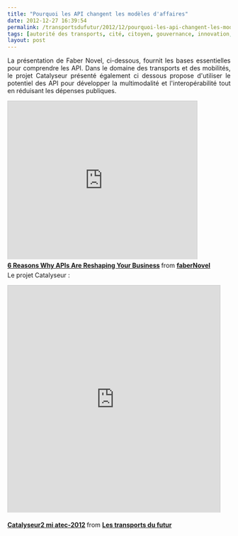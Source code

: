 ```yaml
---
title: "Pourquoi les API changent les modèles d'affaires"
date: 2012-12-27 16:39:54
permalink: /transportsdufutur/2012/12/pourquoi-les-api-changent-les-modeles-daffaires.html
tags: [autorité des transports, cité, citoyen, gouvernance, innovation, internet, multimodes]
layout: post
---
```


<p style="text-align: justify;">La présentation de Faber Novel, ci-dessous, fournit les bases essentielles pour comprendre les API. Dans le domaine des transports et des mobilités, le projet Catalyseur présenté également ci dessous propose d'utiliser le potentiel des API pour développer la multimodalité et l'interopérabilité tout en réduisant les dépenses publiques.</p> <iframe frameborder="0" height="356" marginheight="0" marginwidth="0" scrolling="no" src="http://fr.slideshare.net/slideshow/embed_code/15453043?rel=0" style="border: 1px solid #CCC; border-width: 1px 1px 0; margin-bottom: 5px;" width="427"> </iframe> <div style="margin-bottom: 5px;"> <strong> <a href="http://fr.slideshare.net/faberNovel/6-reasons-why-apis-are-reshaping-your-business" target="_blank" title="6 Reasons Why APIs Are Reshaping Your Business">6 Reasons Why APIs Are Reshaping Your Business</a> </strong> from <strong><a href="http://fr.slideshare.net/faberNovel" target="_blank">faberNovel</a></strong> </div>   <!--more-->  Le projet Catalyseur : <p><iframe frameborder="0" height="511" marginheight="0" marginwidth="0" scrolling="no" src="http://fr.slideshare.net/slideshow/embed_code/15775562" style="border: 1px solid #CCC; border-width: 1px 1px 0; margin-bottom: 5px;" width="479"> </iframe> </p> <div style="margin-bottom: 5px;"> <strong> <a href="http://fr.slideshare.net/transportsdufutur/catalyseur2-mi-atec2012" target="_blank" title="Catalyseur2 mi atec-2012">Catalyseur2 mi atec-2012</a> </strong> from <strong><a href="http://fr.slideshare.net/transportsdufutur" target="_blank">Les transports du futur</a></strong> </div>
